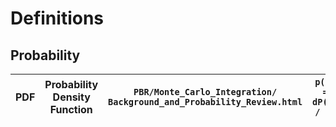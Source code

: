 # Definitions

## Probability
PDF | Probability Density Function | `PBR/Monte_Carlo_Integration/ Background_and_Probability_Review.html` | `p(x) = dP(x) / dx`
--- | --- | --- | ---

